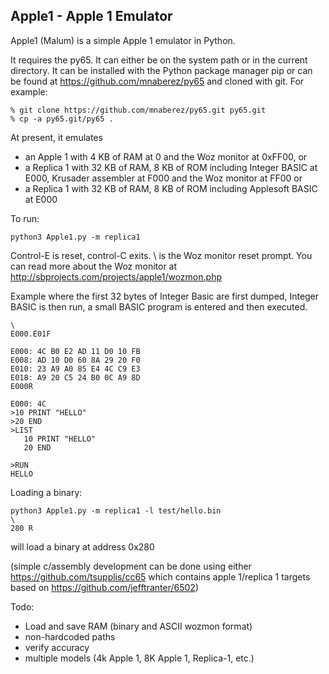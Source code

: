 Apple1 - Apple 1 Emulator
------------------------

Apple1 (Malum) is a simple Apple 1 emulator in Python.

It requires the py65.  It can either be on the system path or in the current directory.  It can be installed with the Python package manager pip or can be found at https://github.com/mnaberez/py65 and cloned with git.  For example: 

    % git clone https://github.com/mnaberez/py65.git py65.git
    % cp -a py65.git/py65 . 

At present, it emulates 
- an Apple 1 with 4 KB of RAM at 0 and the Woz monitor at 0xFF00, or 
- a Replica 1 with 32 KB of RAM, 8 KB of ROM including Integer BASIC at E000, Krusader assembler at F000 and the Woz monitor at FF00 or
- a Replica 1 with 32 KB of RAM, 8 KB of ROM including Applesoft BASIC at E000

To run:

    python3 Apple1.py -m replica1

Control-E is reset, control-C exits.  \ is the Woz monitor reset prompt.  You can read more about the Woz monitor at http://sbprojects.com/projects/apple1/wozmon.php

Example where the first 32 bytes of Integer Basic are first dumped, Integer BASIC is then run, a small BASIC program is entered and then executed.

    \
    E000.E01F
    
    E000: 4C B0 E2 AD 11 D0 10 FB
    E008: AD 10 D0 60 8A 29 20 F0
    E010: 23 A9 A0 85 E4 4C C9 E3
    E018: A9 20 C5 24 B0 0C A9 8D
    E000R
    
    E000: 4C
    >10 PRINT "HELLO"
    >20 END
    >LIST
       10 PRINT "HELLO"
       20 END 

    >RUN
    HELLO

Loading a binary:

    python3 Apple1.py -m replica1 -l test/hello.bin
    \
    280 R


will load a binary at address 0x280

(simple c/assembly development can be done using either https://github.com/tsupplis/cc65 which contains apple 1/replica 1 targets based on https://github.com/jefftranter/6502)

Todo:

* Load and save RAM (binary and ASCII wozmon format)
* non-hardcoded paths
* verify accuracy
* multiple models (4k Apple 1, 8K Apple 1, Replica-1, etc.)
